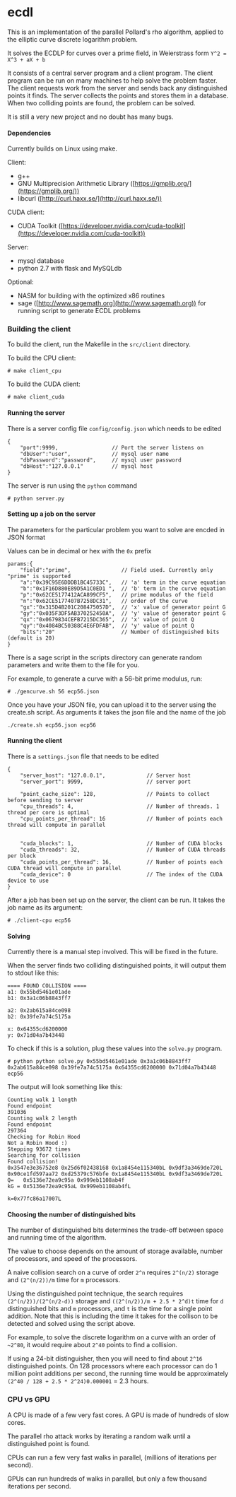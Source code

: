 # ecdl

This is an implementation of the parallel Pollard's rho algorithm, applied to the elliptic curve discrete logarithm problem.

It solves the ECDLP for curves over a prime field, in Weierstrass form `Y^2 = X^3 + aX + b`

It consists of a central server program and a client program. The client program can be run on many machines to help solve
the problem faster. The client requests work from the server and sends back any distinguished points it finds.
The server collects the points and stores them in a database. When two colliding points are found, the problem
can be solved.

It is still a very new project and no doubt has many bugs.

#### Dependencies

Currently builds on Linux using make.

Client:

* g++
* GNU Multiprecision Arithmetic Library ([https://gmplib.org/](https://gmplib.org/))
* libcurl ([http://curl.haxx.se/](http://curl.haxx.se/))

CUDA client:

* CUDA Toolkit ([https://developer.nvidia.com/cuda-toolkit](https://developer.nvidia.com/cuda-toolkit))

Server:
* mysql database
* python 2.7 with flask and MySQLdb

Optional:
* NASM for building with the optimized x86 routines
* sage ([http://www.sagemath.org](http://www.sagemath.org)) for running script to generate ECDL problems

### Building the client

To build the client, run the Makefile in the `src/client` directory.

To build the CPU client:

```
# make client_cpu
```

To build the CUDA client:

```
# make client_cuda
```


#### Running the server

There is a server config file `config/config.json` which needs to be edited

```
{
    "port":9999,                 // Port the server listens on
    "dbUser":"user",             // mysql user name
    "dbPassword":"password",     // mysql user password
    "dbHost":"127.0.0.1"         // mysql host
}
```

The server is run using the `python` command

```
# python server.py
```



#### Setting up a job on the server

The parameters for the particular problem you want to solve are encded in JSON format

Values can be in decimal or hex with the `0x` prefix

```
params:{
    "field":"prime",                // Field used. Currently only "prime" is supported
    "a":"0x39C95E6DDDB1BC45733C",   // 'a' term in the curve equation
    "b":"0x1F16D880E89D5A1C0ED1 ",  // 'b' term in the curve equation
    "p":"0x62CE5177412ACA899CF5",   // prime modulus of the field
    "n":"0x62CE5177407B7258DC31",   // order of the curve
    "gx":"0x315D4B201C208475057D",  // 'x' value of generator point G
    "gy":"0x035F3DF5AB370252450A",  // 'y' value of generator point G
    "qx":"0x0679834CEFB7215DC365",  // 'x' value of point Q
    "qy":"0x4084BC50388C4E6FDFAB",  // 'y' value of point Q
    "bits":"20"                     // Number of distinguished bits (default is 20)
}
```

There is a sage script in the scripts directory can generate random parameters and write them to the file for you.

For example, to generate a curve with a 56-bit prime modulus, run:

```
# ./gencurve.sh 56 ecp56.json
```

Once you have your JSON file, you can upload it to the server using the create.sh script. As arguments it takes the json file and the name of the job

```
./create.sh ecp56.json ecp56
```

#### Running the client

There is a `settings.json` file that needs to be edited

```
{
    "server_host": "127.0.0.1",             // Server host
    "server_port": 9999,                    // server port

    "point_cache_size": 128,                // Points to collect before sending to server
    "cpu_threads": 4,                       // Number of threads. 1 thread per core is optimal
    "cpu_points_per_thread": 16             // Number of points each thread will compute in parallel


    "cuda_blocks": 1,                       // Number of CUDA blocks
    "cuda_threads": 32,                     // Number of CUDA threads per block
    "cuda_points_per_thread": 16,           // Number of points each CUDA thread will compute in parallel
    "cuda_device": 0                        // The index of the CUDA device to use
}
```

After a job has been set up on the server, the client can be run. It takes the job name as its argument:

```
# ./client-cpu ecp56
```


#### Solving

Currently there is a manual step involved. This will be fixed in the future.

When the server finds two colliding distinguished points, it will output them to stdout like this:

```
==== FOUND COLLISION ====
a1: 0x55bd5461e01ade
b1: 0x3a1c06b8843ff7

a2: 0x2ab615a84ce098
b2: 0x39fe7a74c5175a

x: 0x64355cd6200000
y: 0x71d04a7b43448

```

To check if this is a solution, plug these values into the `solve.py` program.

```
# python python solve.py 0x55bd5461e01ade 0x3a1c06b8843ff7 0x2ab615a84ce098 0x39fe7a74c5175a 0x64355cd6200000 0x71d04a7b43448 ecp56
```

The output will look something like this:
```
Counting walk 1 length
Found endpoint
391036
Counting walk 2 length
Found endpoint
297364
Checking for Robin Hood
Not a Robin Hood :)
Stepping 93672 times
Searching for collision
Found collision!
0x3547e3e36752e8 0x25d6f02438168 0x1a8454e115340bL 0x9df3a3469de720L
0x90ce1fd597aa72 0xd25379c576bfe 0x1a8454e115340bL 0x9df3a3469de720L
Q=   0x5136e72ea9c95a 0x999eb1108ab4f
kG = 0x5136e72ea9c95aL 0x999eb1108ab4fL

k=0x77fc86a17007L
```
#### Choosing the number of distinguished bits

The number of distinguished bits determines the trade-off between space and running time of the algorithm.

The value to choose depends on the amount of storage available, number of processors, and speed of the processors.

A naive collision search on a curve of order `2^n` requires `2^(n/2)` storage and `(2^(n/2))/m` time for `m` processors.

Using the distinguished point technique, the search requires `(2^(n/2))/(2^(n/2-d))` storage and `((2^(n/2))/m + 2.5 * 2^d)t` time for `d`
distinguished bits and `m` processors, and `t` is the time for a single point addition. Note that this is including the time it takes for
the collison to be detected and solved using the script above.

For example, to solve the discrete logarithm on a curve with an order of `~2^80`, it would require about `2^40` points to find a collision.

If using a 24-bit distinguisher, then you will need to find about `2^16` distinguished points. On 128 processors where each processor can do 1 million point additions per second, the running time would be approximately `(2^40 / 128 + 2.5 * 2^24)0.000001` = 2.3 hours.


### CPU vs GPU

A CPU is made of a few very fast cores. A GPU is made of hundreds of slow cores.

The parallel rho attack works by iterating a random walk until a distinguished point is found.

CPUs can run a few very fast walks in parallel, (millions of iterations per second).

GPUs can run hundreds of walks in parallel, but only a few thousand iterations per second. 

